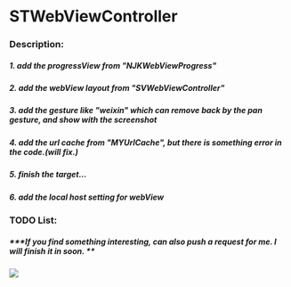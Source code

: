 # STWebViewController

### Description:

##### 1. add the progressView from "NJKWebViewProgress"

##### 2. add the webView layout from "SVWebViewController"

##### 3. add the gesture like "weixin" which can remove back by the pan gesture, and show with the screenshot

##### 4. add the url cache from "MYUrlCache", but there is something error in the code.(will fix.)

##### 5. finish the target...

##### 6. add the local host setting for webView

### TODO List:

##### ***If you find something interesting, can also push a request for me. I will finish it in soon. **


![](./demo.gif)


